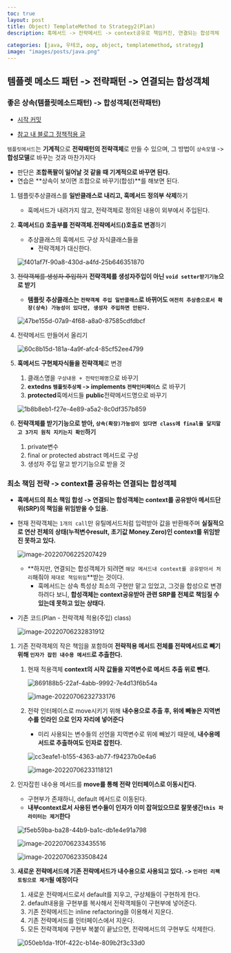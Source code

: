 ```yaml
---
toc: true
layout: post
title: Object) TemplateMethod to Strategy2(Plan)
description: 훅메서드 -> 전략메서드 -> context공유로 책임커진, 연결되는 합성객체

categories: [java, 우테코, oop, object, templatemethod, strategy]
image: "images/posts/java.png"
---
```


## 템플렛 메소드 패턴 -> 전략패턴 -> 연결되는 합성객체



### 좋은 상속(템플릿메소드패턴) -> 합성객체(전략패턴)

- [시작 커밋](https://github.com/is2js/object2/tree/252f7b91d886eb9ce04edc6f75e26eec3441339c/src/main/java/goodComposition)

- [참고 내 블로그 정책적용 글](https://blog.chojaeseong.com/java/%EC%9A%B0%ED%85%8C%EC%BD%94/oop/object/policy/side/hospital/2022/07/01/(side)%ED%8A%B9%EC%A0%95%EA%B0%9D%EC%B2%B4%EC%97%90-%EC%A0%95%EC%B1%85%EC%A0%81%EC%9A%A9.html#method2-2-%ED%85%9C%ED%94%8C%EB%A6%BFpolicy%EB%A5%BC-%EC%9D%BC%EB%B0%98class--%EC%A0%84%EB%9E%B5policy%EB%A1%9C-%EB%B3%80%ED%99%982%EA%B0%9C%EC%9D%98-%EC%A0%84%EB%9E%B5%EA%B0%9D%EC%B2%B4%EB%A5%BC-%EC%82%AC%EC%9A%A9%ED%95%98%EB%8A%94-%EC%9D%BC%EB%B0%98policy)

`템플릿메서드`는 **기계적**으로 **전략패턴의 전략객체**로 만들 수 있으며, 그 방법이 `상속모델` -> **합성모델**로 바꾸는 것과 마찬가지다

- 판단은 **조합폭팔이 일어날 것 같을 때 기계적으로 바꾸면 된다.**
- 연습은 **상속이 보이면 조합으로 바꾸기(합성)**를 해보면 된다.



1. 템플릿추상클래스를 **일반클래스로 내리고, 훅메서드 정의부 삭제**하기

   - 훅메서드가 내려가지 않고, 전략객체로 정의된 내용이 외부에서 주입된다.

2. **훅메서드() 호출부를 전략객체.전략메서드()호출로 변경**하기

   - 추상클래스의 훅메서드 구상 자식클래스들을
     - 전략객체가 대신한다.

   ![f401af7f-90a8-430d-a4fd-25b646351870](https://raw.githubusercontent.com/is3js/screenshots/main/f401af7f-90a8-430d-a4fd-25b646351870.gif)

3. ~~전략객체를 생성자 주입하기~~ **전략객체를 생성자주입이 아닌 `void setter받기기능`으로 받기**

   - **템플릿 추상클래스는 `전략객체 주입 일반클래스`로 바뀌어도 `여전히 추상층으로서 확장(상속) 가능성이 있다면, 생성자 주입하면 안된다.`**

   ![47be155d-07a9-4f68-a8a0-87585cdfdbcf](https://raw.githubusercontent.com/is3js/screenshots/main/47be155d-07a9-4f68-a8a0-87585cdfdbcf.gif)

4. 전략메서드 만들어서 올리기

   ![60c8b15d-181a-4a9f-afc4-85cf52ee4799](https://raw.githubusercontent.com/is3js/screenshots/main/60c8b15d-181a-4a9f-afc4-85cf52ee4799.gif)

5. **훅메서드 구현체자식들을 전략객체**로 변경

   1. 클래스명을 `구상내용 + 전략인페명`으로 바꾸기
   2. **extedns `템플릿추상체` -> implements `전략인터페이스`** 로 바꾸기
   3. **protected**훅메서드들 **public**전략메서드명으로 바꾸기

   ![1b8b8eb1-f27e-4e89-a5a2-8c0df357b859](https://raw.githubusercontent.com/is3js/screenshots/main/1b8b8eb1-f27e-4e89-a5a2-8c0df357b859.gif)



6. **전략객체를 받기기능으로 받아, `상속(확장)가능성이 있다면 class에 final을 달지말고 3가지 원칙 지키는지 확인`하기**
   1. private변수
   2. final or protected abstract 메서드로 구성
   3. 생성자 주입 말고 받기기능으로 받을 것







### 최소 책임 전략 -> context를 공유하는 연결되는 합성객체

- **훅메서드의 최소 책임 합성 -> 연결되는 합성객체는 context를 공유받아 메서드단위(SRP)의 책임을 위임받을 수 있음.**

- 현재 전략객체는 `1개의 call`만 유틸메서드처럼 입력받아  값을 반환해주며 **실질적으로 연산 전체의 상태(누적변수result, 초기값 Money.Zero)인 context를 위임받진 못하고 있다.**

  ![image-20220706225207429](https://raw.githubusercontent.com/is3js/screenshots/main/image-20220706225207429.png)

  - **하지만, 연결되는 합성객체가 되려면 `해당 메서드내 context를 공유받아서 처리`해줘야 `제대로 책임위임`**받는 것이다.
    - 훅메서드는 상속 특성상 최소의 구현만 맡고 있었고, 그것을 합성으로 변경하려다 보니, **합성객체는 context공유받아 관련 SRP를 전체로 책임질 수 있는데 못하고 있는 상태다.**



- 기존 코드(Plan - 전략객체 적용(주입) class)

  ![image-20220706232831912](https://raw.githubusercontent.com/is3js/screenshots/main/image-20220706232831912.png)

1. 기존 전략객체의 작은 책임을 포함하여 **전략적용 메서드 전체를 전략메서드로 빼기 위해 `인자가 잡힌 내수용 메서드`로 추출한다.** 

   1. 현재 적용객체 **context의 시작 값들을 지역변수로  메서드 추출 위로 뺀다.**


      
      ![869188b5-22af-4abb-9992-7e4d13f6b54a](https://raw.githubusercontent.com/is3js/screenshots/main/869188b5-22af-4abb-9992-7e4d13f6b54a.gif)


      
      ![image-20220706232733176](https://raw.githubusercontent.com/is3js/screenshots/main/image-20220706232733176.png)

   2. 전략 인터페이스로 move시키기 위해 **내수용으로 추출 후, 위에 빼놓은 지역변수를 인라인 으로 인자 자리에 넣어준다**

      - 미리 사용되는 변수들의 선언을 지역변수로 위에 빼놨기 때문에, **내수용메서드로 추출하여도 인자로 잡힌다.**

      ![cc3eafe1-b155-4363-ab77-f94237b0e4a6](https://raw.githubusercontent.com/is3js/screenshots/main/cc3eafe1-b155-4363-ab77-f94237b0e4a6.gif)

      ![image-20220706233118121](https://raw.githubusercontent.com/is3js/screenshots/main/image-20220706233118121.png)



3. 인자잡힌 내수용 메서드를 **move를 통해 전략 인터페이스로 이동시킨다.**

   - 구현부가 존재하니, default 메서드로 이동된다.
   - **내부context로서 사용된 변수들이 인자가 이미 잡혀있으므로 잘못생긴`this 파라미터는 제거`한다**

   ![f5eb59ba-ba28-44b9-ba1c-db1e4e91a798](https://raw.githubusercontent.com/is3js/screenshots/main/f5eb59ba-ba28-44b9-ba1c-db1e4e91a798.gif)

   ![image-20220706233435516](https://raw.githubusercontent.com/is3js/screenshots/main/image-20220706233435516.png)

   ![image-20220706233508424](https://raw.githubusercontent.com/is3js/screenshots/main/image-20220706233508424.png)



4. **새로운 전략메서드에 기존 전략메서드가 내수용으로 사용되고 있다. -> `인라인 리팩토링으로 제거`될 예정이다**

   1. 새로운 전략메서드로서 default를 지우고, 구상체들이 구현하게 한다.
   2. default내용을 구현부를 복사해서 전략객체들이 구현부에 넣어준다.
   3. 기존 전략메서드는 inline refactoring을 이용해서 지운다.
   4. 기존 전략메서드를 인터페이스에서 지운다.
   5. 모든 전략객체에 구현부 복붙이 끝났으면, 전략메서드의 구현부도 삭제한다.

   ![050eb1da-1f0f-422c-b14e-809b2f3c33d0](https://raw.githubusercontent.com/is3js/screenshots/main/050eb1da-1f0f-422c-b14e-809b2f3c33d0.gif)